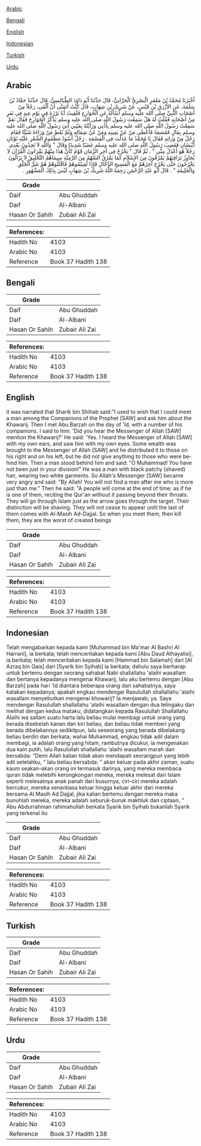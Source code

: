 [Arabic](#arabic)

[Bengali](#bengali)

[English](#english)

[Indonesian](#indonesian)

[Turkish](#turkish)

[Urdu](#urdu)

## Arabic


<div dir="rtl" lang="ar" style={{fontSize:'larger',backgroundColor:'#f8f9fa',padding:20}}>
أَخْبَرَنَا مُحَمَّدُ بْنُ مَعْمَرٍ الْبَصْرِيُّ الْحَرَّانِيُّ، قَالَ حَدَّثَنَا أَبُو دَاوُدَ الطَّيَالِسِيُّ، قَالَ حَدَّثَنَا حَمَّادُ بْنُ سَلَمَةَ، عَنِ الأَزْرَقِ بْنِ قَيْسٍ، عَنْ شَرِيكِ بْنِ شِهَابٍ، قَالَ كُنْتُ أَتَمَنَّى أَنْ أَلْقَى، رَجُلاً مِنْ أَصْحَابِ النَّبِيِّ صلى الله عليه وسلم أَسْأَلُهُ عَنِ الْخَوَارِجِ فَلَقِيتُ أَبَا بَرْزَةَ فِي يَوْمِ عِيدٍ فِي نَفَرٍ مِنْ أَصْحَابِهِ فَقُلْتُ لَهُ هَلْ سَمِعْتَ رَسُولَ اللَّهِ صلى الله عليه وسلم يَذْكُرُ الْخَوَارِجَ فَقَالَ نَعَمْ سَمِعْتُ رَسُولَ اللَّهِ صلى الله عليه وسلم بِأُذُنِي وَرَأَيْتُهُ بِعَيْنِي أُتِيَ رَسُولُ اللَّهِ صلى الله عليه وسلم بِمَالٍ فَقَسَمَهُ فَأَعْطَى مَنْ عَنْ يَمِينِهِ وَمَنْ عَنْ شِمَالِهِ وَلَمْ يُعْطِ مَنْ وَرَاءَهُ شَيْئًا فَقَامَ رَجُلٌ مِنْ وَرَائِهِ فَقَالَ يَا مُحَمَّدُ مَا عَدَلْتَ فِي الْقِسْمَةِ ‏.‏ رَجُلٌ أَسْوَدُ مَطْمُومُ الشَّعْرِ عَلَيْهِ ثَوْبَانِ أَبْيَضَانِ فَغَضِبَ رَسُولُ اللَّهِ صلى الله عليه وسلم غَضَبًا شَدِيدًا وَقَالَ ‏"‏ وَاللَّهِ لاَ تَجِدُونَ بَعْدِي رَجُلاً هُوَ أَعْدَلُ مِنِّي ‏"‏ ‏.‏ ثُمَّ قَالَ ‏"‏ يَخْرُجُ فِي آخِرِ الزَّمَانِ قَوْمٌ كَأَنَّ هَذَا مِنْهُمْ يَقْرَءُونَ الْقُرْآنَ لاَ يُجَاوِزُ تَرَاقِيَهُمْ يَمْرُقُونَ مِنَ الإِسْلاَمِ كَمَا يَمْرُقُ السَّهْمُ مِنَ الرَّمِيَّةِ سِيمَاهُمُ التَّحْلِيقُ لاَ يَزَالُونَ يَخْرُجُونَ حَتَّى يَخْرُجَ آخِرُهُمْ مَعَ الْمَسِيحِ الدَّجَّالِ فَإِذَا لَقِيتُمُوهُمْ فَاقْتُلُوهُمْ هُمْ شَرُّ الْخَلْقِ وَالْخَلِيقَةِ ‏"‏ ‏.‏ قَالَ أَبُو عَبْدِ الرَّحْمَنِ رَحِمَهُ اللَّهُ شَرِيكُ بْنُ شِهَابٍ لَيْسَ بِذَلِكَ الْمَشْهُورِ ‏.‏
</div>
<div style={{backgroundColor:'#f8f9fa',padding:20, marginBottom: 10}}><table> <thead> <tr> <th>Grade</th> <th></th> </tr> </thead> <tbody> <tr><td>Daif</td><td>Abu Ghuddah</td></tr><tr><td>Daif</td><td>Al-Albani</td></tr><tr><td>Hasan Or Sahih</td><td>Zubair Ali Zai</td></tr></tbody></table><table> <thead> <tr> <th>References:</th> <th></th> </tr> </thead> <tbody><tr><td>Hadith No</td><td>4103</td></tr><tr><td>Arabic No</td><td>4103</td></tr><tr><td>Reference</td><td>Book 37 Hadith 138</td></tr></tbody></table></div>

## Bengali


<div dir="ltr" lang="bn" style={{fontSize:'larger',backgroundColor:'#f8f9fa',padding:20}}>

</div>
<div style={{backgroundColor:'#f8f9fa',padding:20, marginBottom: 10}}><table> <thead> <tr> <th>Grade</th> <th></th> </tr> </thead> <tbody> <tr><td>Daif</td><td>Abu Ghuddah</td></tr><tr><td>Daif</td><td>Al-Albani</td></tr><tr><td>Hasan Or Sahih</td><td>Zubair Ali Zai</td></tr></tbody></table><table> <thead> <tr> <th>References:</th> <th></th> </tr> </thead> <tbody><tr><td>Hadith No</td><td>4103</td></tr><tr><td>Arabic No</td><td>4103</td></tr><tr><td>Reference</td><td>Book 37 Hadith 138</td></tr></tbody></table></div>

## English


<div dir="ltr" lang="en" style={{fontSize:'larger',backgroundColor:'#f8f9fa',padding:20}}>
it was narrated that Sharik bin Shihab said:"I used to wish that I could meet a man among the Companions of the Prophet [SAW] and ask him about the Khawarij. Then I met Abu Barzah on the day of 'Id, with a number of his companions. I said to him: 'Did you hear the Messenger of Allah [SAW] mention the Khawarij?' He said: 'Yes. I heard the Messenger of Allah [SAW] with my own ears, and saw him with my own eyes. Some wealth was brought to the Messenger of Allah [SAW] and he distributed it to those on his right and on his left, but he did not give anything to those who were behind him. Then a man stood behind him and said: "O Muhammad! You have not been just in your division!" He was a man with black patchy (shaved) hair, wearing two white garments. So Allah's Messenger [SAW] became very angry and said: "By Allah! You will not find a man after me who is more just than me." Then he said: "A people will come at the end of time; as if he is one of them, reciting the Qur'an without it passing beyond their throats. They will go through Islam just as the arrow goes through the target. Their distinction will be shaving. They will not cease to appear until the last of them comes with Al-Masih Ad-Dajjal. So when you meet them, then kill them, they are the worst of created beings
</div>
<div style={{backgroundColor:'#f8f9fa',padding:20, marginBottom: 10}}><table> <thead> <tr> <th>Grade</th> <th></th> </tr> </thead> <tbody> <tr><td>Daif</td><td>Abu Ghuddah</td></tr><tr><td>Daif</td><td>Al-Albani</td></tr><tr><td>Hasan Or Sahih</td><td>Zubair Ali Zai</td></tr></tbody></table><table> <thead> <tr> <th>References:</th> <th></th> </tr> </thead> <tbody><tr><td>Hadith No</td><td>4103</td></tr><tr><td>Arabic No</td><td>4103</td></tr><tr><td>Reference</td><td>Book 37 Hadith 138</td></tr></tbody></table></div>

## Indonesian


<div dir="ltr" lang="id" style={{fontSize:'larger',backgroundColor:'#f8f9fa',padding:20}}>
Telah mengabarkan kepada kami [Muhammad bin Ma'mar Al Bashri Al Harrani], ia berkata; telah menceritakan kepada kami [Abu Daud Athayalisi], ia berkata; telah menceritakan kepada kami [Hammad bin Salamah] dari [Al Azraq bin Qais] dari [Syarik bin Syihab] ia berkata; dahulu saya berharap untuk bertemu dengan seorang sahabat Nabi shallallahu 'alaihi wasallam dan bertanya kepadanya mengenai Khawarij, lalu aku bertemu dengan [Abu Barzah] pada hari 'Id diantara beberapa orang dari sahabatnya, saya katakan kepadanya; apakah engkau mendengar Rasulullah shallallahu 'alaihi wasallam menyebutkan mengenai khowarij? Ia menjawab; ya. Saya mendengar Rasulullah shallallahu 'alaihi wasallam dengan dua telingaku dan melihat dengan kedua mataku, didatangkan kepada Rasulullah Shallallahu Alaihi wa sallam suatu harta lalu beliau mulai membagi untuk orang yang berada disebelah kanan dan kiri beliau, dan beliau tidak memberi yang berada dibelakannya sedikitpun, lalu seseorang yang berada dibelakang beliau berdiri dan berkata; wahai Muhammad, engkau tidak adil dalam membagi, ia adalah orang yang hitam, rambutnya dicukur, ia mengenakan dua kain putih, lalu Rasulullah shallallahu 'alaihi wasallam marah dan bersabda: "Demi Allah kalian tidak akan mendapati seorangpun yang lebih adil setelahku, " lalu beliau bersabda: " akan keluar pada akhir zaman, suatu kaum seakan-akan orang ini termasuk darinya, yang mereka membaca quran tidak melebihi kerongkongan mereka, mereka melesat dari Islam seperti melesatnya anak panah dari busurnya, ciri-ciri mereka adalah bercukur, mereka senantiasa keluar hingga keluar akhir dari mereka bersama Al Masih Ad Dajjal, jika kalian bertemu dengan mereka maka bunuhlah mereka, mereka adalah seburuk-buruk makhluk dan ciptaan, " Abu Abdurrahman rahimahullah berkata Syarik bin Syihab bukanlah Syarik yang terkenal itu
</div>
<div style={{backgroundColor:'#f8f9fa',padding:20, marginBottom: 10}}><table> <thead> <tr> <th>Grade</th> <th></th> </tr> </thead> <tbody> <tr><td>Daif</td><td>Abu Ghuddah</td></tr><tr><td>Daif</td><td>Al-Albani</td></tr><tr><td>Hasan Or Sahih</td><td>Zubair Ali Zai</td></tr></tbody></table><table> <thead> <tr> <th>References:</th> <th></th> </tr> </thead> <tbody><tr><td>Hadith No</td><td>4103</td></tr><tr><td>Arabic No</td><td>4103</td></tr><tr><td>Reference</td><td>Book 37 Hadith 138</td></tr></tbody></table></div>

## Turkish


<div dir="ltr" lang="tr" style={{fontSize:'larger',backgroundColor:'#f8f9fa',padding:20}}>

</div>
<div style={{backgroundColor:'#f8f9fa',padding:20, marginBottom: 10}}><table> <thead> <tr> <th>Grade</th> <th></th> </tr> </thead> <tbody> <tr><td>Daif</td><td>Abu Ghuddah</td></tr><tr><td>Daif</td><td>Al-Albani</td></tr><tr><td>Hasan Or Sahih</td><td>Zubair Ali Zai</td></tr></tbody></table><table> <thead> <tr> <th>References:</th> <th></th> </tr> </thead> <tbody><tr><td>Hadith No</td><td>4103</td></tr><tr><td>Arabic No</td><td>4103</td></tr><tr><td>Reference</td><td>Book 37 Hadith 138</td></tr></tbody></table></div>

## Urdu


<div dir="rtl" lang="ur" style={{fontSize:'larger',backgroundColor:'#f8f9fa',padding:20}}>

</div>
<div style={{backgroundColor:'#f8f9fa',padding:20, marginBottom: 10}}><table> <thead> <tr> <th>Grade</th> <th></th> </tr> </thead> <tbody> <tr><td>Daif</td><td>Abu Ghuddah</td></tr><tr><td>Daif</td><td>Al-Albani</td></tr><tr><td>Hasan Or Sahih</td><td>Zubair Ali Zai</td></tr></tbody></table><table> <thead> <tr> <th>References:</th> <th></th> </tr> </thead> <tbody><tr><td>Hadith No</td><td>4103</td></tr><tr><td>Arabic No</td><td>4103</td></tr><tr><td>Reference</td><td>Book 37 Hadith 138</td></tr></tbody></table></div>